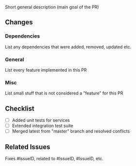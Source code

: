Short general description (main goal of the PR)

## Changes

### Dependencies

List any dependencies that were added, removed, updated etc.

### General

List every feature implemented in this PR

### Misc

List small stuff that is not considered a "feature" for this PR

## Checklist

- [ ] Added unit tests for services
- [ ] Extended integration test suite
- [ ] Merged latest from "master" branch and resolved conflicts

## Related Issues

Fixes #IssueID, related to #IssueID, #IssueID, etc.
